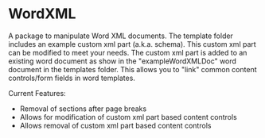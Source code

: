 # WordXML
A package to manipulate Word XML documents. The template folder includes an example custom xml part (a.k.a. schema). This custom xml part can be modified to meet your needs. The custom xml part is added to an existing word document as show in the "exampleWordXMLDoc" word document in the templates folder. This allows you to "link" common content controls/form fields in word templates. 

Current Features:
- Removal of sections after page breaks
- Allows for modification of custom xml part based content controls
- Allows removal of custom xml part based content controls
